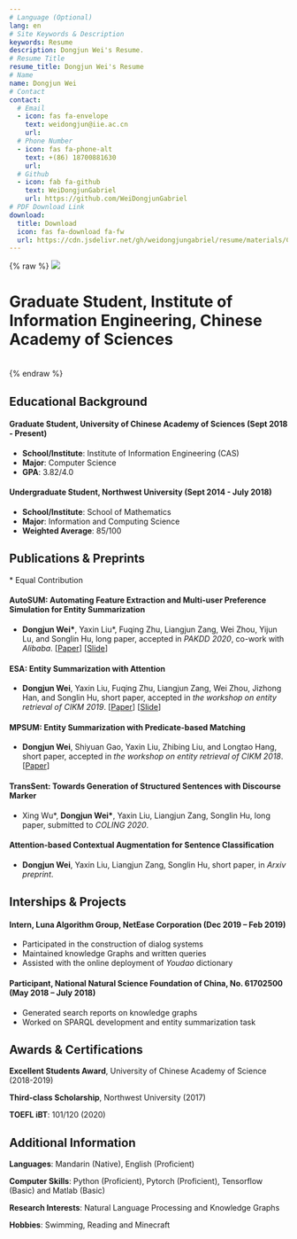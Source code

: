 ```yaml
---
# Language (Optional)
lang: en
# Site Keywords & Description
keywords: Resume
description: Dongjun Wei's Resume.
# Resume Title
resume_title: Dongjun Wei's Resume
# Name
name: Dongjun Wei
# Contact
contact:
  # Email
  - icon: fas fa-envelope
    text: weidongjun@iie.ac.cn
    url: 
  # Phone Number
  - icon: fas fa-phone-alt
    text: +(86) 18700881630
    url: 
  # Github
  - icon: fab fa-github
    text: WeiDongjunGabriel
    url: https://github.com/WeiDongjunGabriel
# PDF Download Link
download:
  title: Download
  icon: fas fa-download fa-fw
  url: https://cdn.jsdelivr.net/gh/weidongjungabriel/resume/materials/CV.pdf
---
```


{% raw %}
<grid>
<avatar><img src="https://cdn.jsdelivr.net/gh/weidongjungabriel/resume/src/avatar-blue-3.jpg"></avatar>
<h1>Graduate Student, Institute of Information Engineering, Chinese Academy of Sciences</h1>
<br>
</grid>
{% endraw %}

## Educational Background

#### Graduate Student, University of Chinese Academy of Sciences (Sept 2018 - Present)

- **School/Institute**: Institute of Information Engineering (CAS)
- **Major**: Computer Science 
- **GPA**: 3.82/4.0 

#### Undergraduate Student, Northwest University (Sept 2014 - July 2018)

- **School/Institute**: School of Mathematics 
- **Major**: Information and Computing Science 
- **Weighted Average**: 85/100 

## Publications & Preprints

\* Equal Contribution

#### AutoSUM: Automating Feature Extraction and Multi-user Preference Simulation for Entity Summarization 

- **Dongjun Wei\***, Yaxin Liu\*, Fuqing Zhu, Liangjun Zang, Wei Zhou, Yijun Lu, and Songlin Hu, long paper, accepted in *PAKDD 2020*, co-work with *Alibaba*. \[[Paper](https://arxiv.org/pdf/2005.11888.pdf)\] \[[Slide](https://cdn.jsdelivr.net/gh/weidongjungabriel/resume/materials/AutoSUM-slides.pdf)\]

#### ESA: Entity Summarization with Attention

- **Dongjun Wei**, Yaxin Liu, Fuqing Zhu, Liangjun Zang, Wei Zhou, Jizhong Han, and Songlin Hu, short paper, accepted in *the workshop on entity retrieval of CIKM 2019*. \[[Paper](https://arxiv.org/pdf/1905.10625.pdf)\] \[[Slide](https://cdn.jsdelivr.net/gh/weidongjungabriel/resume/materials/ESA-slides.pdf)\]

#### MPSUM: Entity Summarization with Predicate-based Matching 

- **Dongjun Wei**, Shiyuan Gao, Yaxin Liu, Zhibing Liu, and Longtao Hang, short paper, accepted in *the workshop on entity retrieval of CIKM 2018*. \[[Paper](https://arxiv.org/pdf/2005.11992.pdf)\]

#### TransSent: Towards Generation of Structured Sentences with Discourse Marker

- Xing Wu\*, **Dongjun Wei\***, Yaxin Liu, Liangjun Zang, Songlin Hu, long paper, submitted to *COLING 2020*.

#### Attention-based Contextual Augmentation for Sentence Classification

- **Dongjun Wei**, Yaxin Liu, Liangjun Zang, Songlin Hu, short paper, in *Arxiv preprint*.

## Interships & Projects

#### Intern, Luna Algorithm Group, NetEase Corporation (Dec 2019 – Feb 2019)

- Participated in the construction of dialog systems
-	Maintained knowledge Graphs and written queries 
- Assisted with the online deployment of *Youdao* dictionary

#### Participant,  National Natural Science Foundation of China, No. 61702500  (May 2018 – July 2018)

- Generated search reports on knowledge graphs
- Worked on SPARQL development and entity summarization task

## Awards & Certifications 

**Excellent Students Award**, University of Chinese Academy of Science (2018-2019)                               

**Third-class Scholarship**, Northwest University (2017)                                                                         

**TOEFL iBT**: 101/120 (2020)


## Additional Information

**Languages**: Mandarin (Native), English (Proficient)

**Computer Skills**: Python (Proficient), Pytorch (Proficient), Tensorflow (Basic) and Matlab (Basic)

**Research Interests**: Natural Language Processing and Knowledge Graphs 

**Hobbies**: Swimming, Reading and Minecraft
